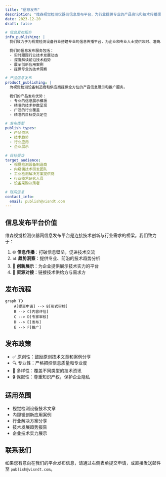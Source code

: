 ```yaml
---
title: "信息发布"
description: "维森视觉检测仪器网信息发布平台，为行业提供专业的产品资讯和技术传播渠道"
date: 2023-12-20
draft: false

# 信息发布服务
info_publishing: |
  我们致力于为视觉检测设备行业搭建专业的信息传播平台，为企业和专业人士提供及时、准确、深入的技术资讯。

  我们的信息发布服务包括：
  - 实时跟踪行业技术发展动态
  - 深度解读前沿技术趋势
  - 展示创新应用案例
  - 提供专业的技术洞察

# 产品信息发布
product_publishing: |
  为视觉检测设备制造商和供应商提供全方位的产品信息展示和推广服务。

  我们的产品发布优势：
  - 专业的信息展示模板
  - 精准的技术参数呈现
  - 广泛的行业覆盖
  - 精准的目标受众定位

# 发布类型
publish_types:
  - 产品资讯
  - 技术趋势
  - 行业应用
  - 企业展示

# 目标受众
target_audience:
  - 视觉检测设备制造商
  - 内窥镜技术研发团队
  - 工业检测解决方案提供商
  - 行业技术研究人员
  - 设备采购决策者

# 联系信息
contact_info:
  email: publish@visndt.com
---
```


## 信息发布平台价值

维森视觉检测仪器网信息发布平台是连接技术创新与行业需求的桥梁。我们致力于：

1. 🌐 **信息传播**：打破信息壁垒，促进技术交流
2. 📊 **趋势洞察**：提供专业、前沿的技术趋势分析
3. 🚀 **创新展示**：为企业提供展示技术实力的平台
4. 🤝 **资源对接**：链接技术供给方与需求方

## 发布流程

```mermaid
graph TD
    A[提交申请] --> B[形式审核]
    B --> C[内容评估]
    C --> D[专家审核]
    D --> E[发布]
    E --> F[推广]
```

## 发布政策

- ✅ 原创性：鼓励原创技术文章和案例分享
- 🔍 专业性：严格把控信息质量和专业度
- 🌈 多样性：覆盖不同类型的技术资讯
- 🔒 保密性：尊重知识产权，保护企业隐私

## 适用范围

- 视觉检测设备技术文章
- 内窥镜创新应用案例
- 行业解决方案分享
- 技术发展趋势报告
- 企业技术实力展示

## 联系我们

如果您有意向在我们的平台发布信息，请通过右侧表单提交申请，或直接发送邮件至 `publish@visndt.com`。
